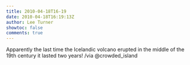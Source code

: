 ```yaml
---
title: 2010-04-18T16-19
date: 2010-04-18T16:19:13Z
author: Lee Turner
showtoc: false
comments: true
---
```


Apparently the last time the Icelandic volcano erupted in the middle of the 19th century it lasted two years! /via @crowded_island

